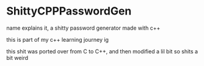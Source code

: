 # ShittyCPPPasswordGen
name explains it, a shitty password generator made with c++

this is part of my c++ learning journey ig

this shit was ported over from C to C++, and then modified a lil bit so shits a bit weird
